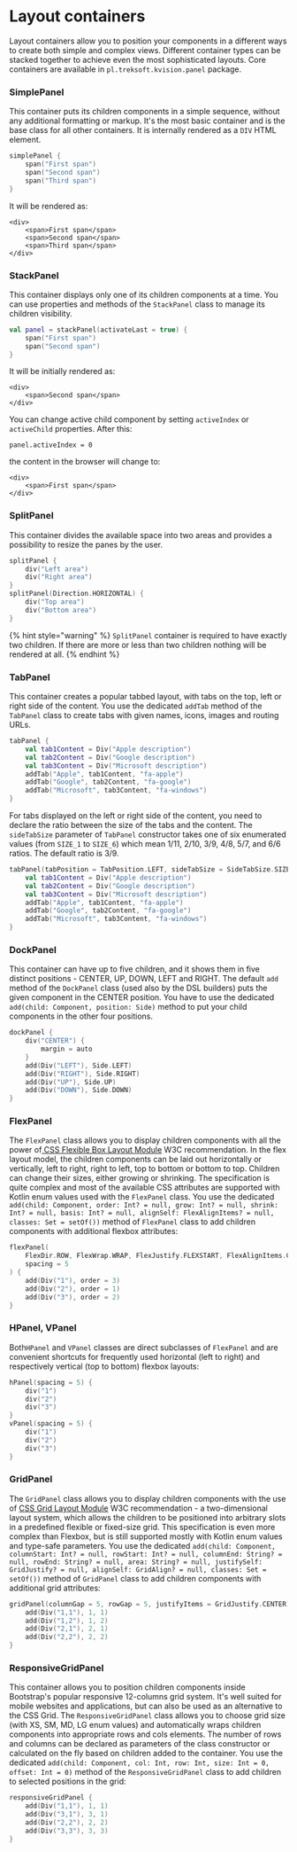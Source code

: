 # Layout containers

Layout containers allow you to position your components in a different ways to create both simple and complex views. Different container types can be stacked together to achieve even the most sophisticated layouts. Core containers are available in `pl.treksoft.kvision.panel` package.

### SimplePanel

This container puts its children components in a simple sequence, without any additional formatting or markup. It's the most basic container and is the base class for all other containers. It is internally rendered as a `DIV` HTML element.

```kotlin
simplePanel {
    span("First span")
    span("Second span")
    span("Third span")
}
```

It will be rendered as:

```markup
<div>
    <span>First span</span>
    <span>Second span</span>
    <span>Third span</span>
</div>
```

### StackPanel

This container displays only one of its children components at a time. You can use properties and methods of the `StackPanel` class to manage its children visibility.

```kotlin
val panel = stackPanel(activateLast = true) {
    span("First span")
    span("Second span")
}
```

It will be initially rendered as:

```markup
<div>
    <span>Second span</span>
</div>
```

You can change active child component by setting `activeIndex` or `activeChild` properties. After this:

```text
panel.activeIndex = 0
```

the content in the browser will change to:

```markup
<div>
    <span>First span</span>
</div>
```

### SplitPanel

This container divides the available space into two areas and provides a possibility to resize the panes by the user.

```kotlin
splitPanel {
    div("Left area")
    div("Right area")
}
splitPanel(Direction.HORIZONTAL) {
    div("Top area")
    div("Bottom area")
}
```

{% hint style="warning" %}
`SplitPanel` container is required to have exactly two children. If there are more or less than two children nothing will be rendered at all.
{% endhint %}

### TabPanel

This container creates a popular tabbed layout, with tabs on the top, left or right side of the content. You use the dedicated `addTab` method of the `TabPanel` class to create tabs with given names, icons, images and routing URLs.

```kotlin
tabPanel {
    val tab1Content = Div("Apple description")
    val tab2Content = Div("Google description")
    val tab3Content = Div("Microsoft description")
    addTab("Apple", tab1Content, "fa-apple")
    addTab("Google", tab2Content, "fa-google")
    addTab("Microsoft", tab3Content, "fa-windows")
}
```

For tabs displayed on the left or right side of the content, you need to declare the ratio between the size of the tabs and the content. The `sideTabSize` parameter of `TabPanel` constructor takes one of six enumerated values \(from `SIZE_1` to `SIZE_6`\) which mean 1/11, 2/10, 3/9, 4/8, 5/7, and 6/6 ratios. The default ratio is 3/9.

```kotlin
tabPanel(tabPosition = TabPosition.LEFT, sideTabSize = SideTabSize.SIZE_2) {
    val tab1Content = Div("Apple description")
    val tab2Content = Div("Google description")
    val tab3Content = Div("Microsoft description")
    addTab("Apple", tab1Content, "fa-apple")
    addTab("Google", tab2Content, "fa-google")
    addTab("Microsoft", tab3Content, "fa-windows")
}
```

### DockPanel

This container can have up to five children, and it shows them in five distinct positions - CENTER, UP, DOWN, LEFT and RIGHT. The default `add` method of the `DockPanel` class \(used also by the DSL builders\) puts the given component in the CENTER position. You have to use the dedicated `add(child: Component, position: Side)` method to put your child components in the other four positions.

```kotlin
dockPanel {
    div("CENTER") {
        margin = auto
    }
    add(Div("LEFT"), Side.LEFT)
    add(Div("RIGHT"), Side.RIGHT)
    add(Div("UP"), Side.UP)
    add(Div("DOWN"), Side.DOWN)
}
```

### FlexPanel

The `FlexPanel` class allows you to display children components with all the power of[ CSS Flexible Box Layout Module](https://www.w3.org/TR/css-flexbox/) W3C recommendation. In the flex layout model, the children components can be laid out horizontally or vertically, left to right, right to left, top to bottom or bottom to top. Children can change their sizes, either growing or shrinking. The specification is quite complex and most of the available CSS attributes are supported with Kotlin enum values used with the `FlexPanel` class. You use the dedicated `add(child: Component, order: Int? = null, grow: Int? = null, shrink: Int? = null, basis: Int? = null, alignSelf: FlexAlignItems? = null, classes: Set = setOf())` method of `FlexPanel` class to add children components with additional flexbox attributes:

```kotlin
flexPanel(
    FlexDir.ROW, FlexWrap.WRAP, FlexJustify.FLEXSTART, FlexAlignItems.CENTER,
    spacing = 5
) {
    add(Div("1"), order = 3)
    add(Div("2"), order = 1)
    add(Div("3"), order = 2)
}
```

### HPanel, VPanel

Both`HPanel` and `VPanel` classes are direct subclasses of `FlexPanel` and are convenient shortcuts for frequently used horizontal \(left to right\) and respectively vertical \(top to bottom\) flexbox layouts:

```kotlin
hPanel(spacing = 5) {
    div("1")
    div("2")
    div("3")
}
vPanel(spacing = 5) {
    div("1")
    div("2")
    div("3")
}
```

### GridPanel

The `GridPanel` class allows you to display children components with the use of [CSS Grid Layout Module](https://www.w3.org/TR/css-grid/) W3C recommendation - a two-dimensional layout system, which allows the children to be positioned into arbitrary slots in a predefined flexible or fixed-size grid. This specification is even more complex than Flexbox, but is still supported mostly with Kotlin enum values and type-safe parameters. You use the dedicated `add(child: Component, columnStart: Int? = null, rowStart: Int? = null, columnEnd: String? = null, rowEnd: String? = null, area: String? = null, justifySelf: GridJustify? = null, alignSelf: GridAlign? = null, classes: Set = setOf())` method of `GridPanel` class to add children components with additional grid attributes:

```kotlin
gridPanel(columnGap = 5, rowGap = 5, justifyItems = GridJustify.CENTER) {
    add(Div("1,1"), 1, 1)
    add(Div("1,2"), 1, 2)
    add(Div("2,1"), 2, 1)
    add(Div("2,2"), 2, 2)
}
```

### ResponsiveGridPanel

This container allows you to position children components inside Bootstrap's popular responsive 12-columns grid system. It's well suited for mobile websites and applications, but can also be used as an  alternative to the CSS Grid. The `ResponsiveGridPanel` class allows you to choose grid size \(with XS, SM, MD, LG enum values\) and automatically wraps children components into appropriate rows and cols elements. The number of rows and columns can be declared as parameters of the class constructor or calculated on the fly based on children added to the container. You use the dedicated `add(child: Component, col: Int, row: Int, size: Int = 0, offset: Int = 0)` method of the `ResponsiveGridPanel` class to add children to selected positions in the grid:

```kotlin
responsiveGridPanel {
    add(Div("1,1"), 1, 1)
    add(Div("3,1"), 3, 1)
    add(Div("2,2"), 2, 2)
    add(Div("3,3"), 3, 3)
}
```
